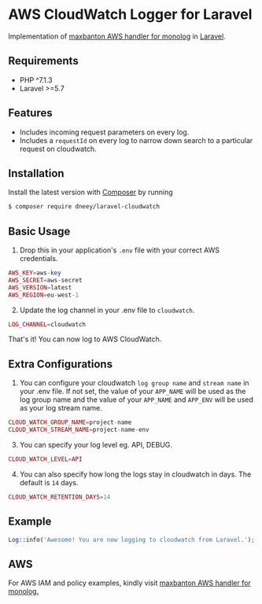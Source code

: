 # AWS CloudWatch Logger for Laravel

Implementation of [maxbanton AWS handler for monolog](https://github.com/maxbanton/cwh) in [Laravel](https://github.com/laravel/laravel).

## Requirements

- PHP ^7.1.3
- Laravel >=5.7

## Features

- Includes incoming request parameters on every log.
- Includes a `requestId` on every log to narrow down search to a particular request on cloudwatch.

## Installation

Install the latest version with [Composer](https://getcomposer.org/) by running

```bash
$ composer require dneey/laravel-cloudwatch
```

## Basic Usage

1. Drop this in your application's `.env` file with your correct AWS credentials.

```php
AWS_KEY=aws-key
AWS_SECRET=aws-secret
AWS_VERSION=latest
AWS_REGION=eu-west-1
```

2. Update the log channel in your .env file to `cloudwatch`.

```php
LOG_CHANNEL=cloudwatch
```

That's it! You can now log to AWS CloudWatch.

## Extra Configurations

1. You can configure your cloudwatch `log group name` and `stream name` in your .env file. If not set, the value of your `APP_NAME` will be used as the log group name and the value of your `APP_NAME` and `APP_ENV` will be used as your log stream name.

```php
CLOUD_WATCH_GROUP_NAME=project-name
CLOUD_WATCH_STREAM_NAME=project-name-env
```

3. You can specify your log level eg. API, DEBUG.

```php
CLOUD_WATCH_LEVEL=API
```

4. You can also specify how long the logs stay in cloudwatch in days. The default is `14` days.

```php
CLOUD_WATCH_RETENTION_DAYS=14
```

## Example

```php
Log::info('Awesome! You are now logging to cloudwatch from Laravel.');
```

## AWS

For AWS IAM and policy examples, kindly visit [maxbanton AWS handler for monolog.](https://github.com/maxbanton/cwh)
